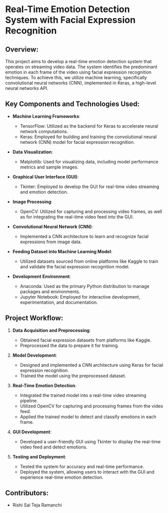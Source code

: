 # Real-Time Emotion Detection System with Facial Expression Recognition

## Overview:
This project aims to develop a real-time emotion detection system that operates on streaming video data. The system identifies the predominant emotion in each frame of the video using facial expression recognition techniques. To achieve this, we utilize machine learning, specifically convolutional neural networks (CNN), implemented in Keras, a high-level neural networks API.

## Key Components and Technologies Used:
- **Machine Learning Frameworks**:
  - TensorFlow: Utilized as the backend for Keras to accelerate neural network computations.
  - Keras: Employed for building and training the convolutional neural network (CNN) model for facial expression recognition.

- **Data Visualization**:
  - Matplotlib: Used for visualizing data, including model performance metrics and sample images.

- **Graphical User Interface (GUI)**:
  - Tkinter: Employed to develop the GUI for real-time video streaming and emotion detection.

- **Image Processing**:
  - OpenCV: Utilized for capturing and processing video frames, as well as for integrating the real-time video feed into the GUI.

- **Convolutional Neural Network (CNN)**:
  - Implemented a CNN architecture to learn and recognize facial expressions from image data.

- **Feeding Dataset into Machine Learning Model**:
  - Utilized datasets sourced from online platforms like Kaggle to train and validate the facial expression recognition model.

- **Development Environment**:
  - Anaconda: Used as the primary Python distribution to manage packages and environments.
  - Jupyter Notebook: Employed for interactive development, experimentation, and documentation.

## Project Workflow:
1. **Data Acquisition and Preprocessing**:
   - Obtained facial expression datasets from platforms like Kaggle.
   - Preprocessed the data to prepare it for training.

2. **Model Development**:
   - Designed and implemented a CNN architecture using Keras for facial expression recognition.
   - Trained the model using the preprocessed dataset.

3. **Real-Time Emotion Detection**:
   - Integrated the trained model into a real-time video streaming pipeline.
   - Utilized OpenCV for capturing and processing frames from the video feed.
   - Applied the trained model to detect and classify emotions in each frame.

4. **GUI Development**:
   - Developed a user-friendly GUI using Tkinter to display the real-time video feed and detect emotions.

5. **Testing and Deployment**:
   - Tested the system for accuracy and real-time performance.
   - Deployed the system, allowing users to interact with the GUI and experience real-time emotion detection.


## Contributors:
- Rishi Sai Teja Ramanchi
